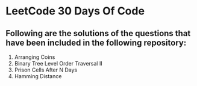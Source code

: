 # LeetCode 30 Days Of Code

## Following are the solutions of the questions that have been included in the following repository:
1. Arranging Coins
2. Binary Tree Level Order Traversal II
3. Prison Cells After N Days
5. Hamming Distance
